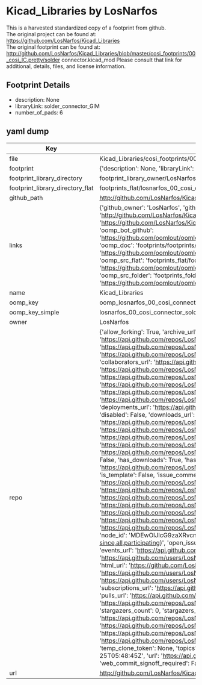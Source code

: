# Kicad_Libraries by LosNarfos  
This is a harvested standardized copy of a footprint from github.  
The original project can be found at:  
https://github.com/LosNarfos/Kicad_Libraries  
The original footprint can be found at:
http://github.com/LosNarfos/Kicad_Libraries/blob/master/cosi_footprints/00_cosi_IC.pretty/solder connector.kicad_mod
Please consult that link for additional, details, files, and license information.  
## Footprint Details
* description: None  
* libraryLink: solder_connector_GIM  
* number_of_pads: 6  
## yaml dump  
| Key | Value |  
| --- | --- |  
| file | Kicad_Libraries/cosi_footprints/00_cosi_connector.pretty/solder_connector_GIM.kicad_mod |  
| footprint | {'description': None, 'libraryLink': 'solder_connector_GIM', 'number_of_pads': 6} |  
| footprint_library_directory | footprint_library_owner/LosNarfos_Kicad_Libraries |  
| footprint_library_directory_flat | footprints_flat/losnarfos_00_cosi_connector_solder_connector_gim/working |  
| github_path | http://github.com/LosNarfos/Kicad_Libraries/blob/master/cosi_footprints/00_cosi_connector.pretty/solder_connector_GIM.kicad_mod |  
| links | {'github_owner': 'LosNarfos', 'github_repo_name': 'Kicad_Libraries', 'github_src': 'http://github.com/LosNarfos/Kicad_Libraries/blob/master/cosi_footprints/00_cosi_IC.pretty/solder connector.kicad_mod', 'github_src_repo': 'https://github.com/LosNarfos/Kicad_Libraries', 'oomp_bot': 'footprints/losnarfos_00_cosi_connector_solder_connector_gim/working', 'oomp_bot_github': 'https://github.com/oomlout/oomlout_oomp_footprint_bot/tree/main/footprints/losnarfos_00_cosi_connector_solder_connector_gim/working', 'oomp_doc': 'footprints/footprints/LosNarfos/00_cosi_connector/solder_connector_GIM/working/', 'oomp_doc_github': 'https://github.com/oomlout/oomlout_oomp_footprint_doc/tree/main/footprints/footprints/LosNarfos/00_cosi_connector/solder_connector_GIM/working', 'oomp_src_flat': 'footprints_flat/footprints_flat/losnarfos_00_cosi_connector_solder_connector_gim/working', 'oomp_src_flat_github': 'https://github.com/oomlout/oomlout_oomp_footprint_src/tree/main/footprints_flat/losnarfos_00_cosi_connector_solder_connector_gim/working', 'oomp_src_folder': 'footprints_folder/footprints_folder/LosNarfos/00_cosi_connector/solder_connector_GIM/working', 'oomp_src_folder_github': 'https://github.com/oomlout/oomlout_oomp_footprint_src/tree/main/footprints_folder/LosNarfos/00_cosi_connector/solder_connector_GIM/working'} |  
| name | Kicad_Libraries |  
| oomp_key | oomp_losnarfos_00_cosi_connector_solder_connector_gim |  
| oomp_key_simple | losnarfos_00_cosi_connector_solder_connector_gim |  
| owner | LosNarfos |  
| repo | {'allow_forking': True, 'archive_url': 'https://api.github.com/repos/LosNarfos/Kicad_Libraries/{archive_format}{/ref}', 'archived': False, 'assignees_url': 'https://api.github.com/repos/LosNarfos/Kicad_Libraries/assignees{/user}', 'blobs_url': 'https://api.github.com/repos/LosNarfos/Kicad_Libraries/git/blobs{/sha}', 'branches_url': 'https://api.github.com/repos/LosNarfos/Kicad_Libraries/branches{/branch}', 'clone_url': 'https://github.com/LosNarfos/Kicad_Libraries.git', 'collaborators_url': 'https://api.github.com/repos/LosNarfos/Kicad_Libraries/collaborators{/collaborator}', 'comments_url': 'https://api.github.com/repos/LosNarfos/Kicad_Libraries/comments{/number}', 'commits_url': 'https://api.github.com/repos/LosNarfos/Kicad_Libraries/commits{/sha}', 'compare_url': 'https://api.github.com/repos/LosNarfos/Kicad_Libraries/compare/{base}...{head}', 'contents_url': 'https://api.github.com/repos/LosNarfos/Kicad_Libraries/contents/{+path}', 'contributors_url': 'https://api.github.com/repos/LosNarfos/Kicad_Libraries/contributors', 'created_at': '2018-06-21T05:50:55Z', 'default_branch': 'master', 'deployments_url': 'https://api.github.com/repos/LosNarfos/Kicad_Libraries/deployments', 'description': 'own kicad library, no specific standard', 'disabled': False, 'downloads_url': 'https://api.github.com/repos/LosNarfos/Kicad_Libraries/downloads', 'events_url': 'https://api.github.com/repos/LosNarfos/Kicad_Libraries/events', 'fork': False, 'forks': 0, 'forks_count': 0, 'forks_url': 'https://api.github.com/repos/LosNarfos/Kicad_Libraries/forks', 'full_name': 'LosNarfos/Kicad_Libraries', 'git_commits_url': 'https://api.github.com/repos/LosNarfos/Kicad_Libraries/git/commits{/sha}', 'git_refs_url': 'https://api.github.com/repos/LosNarfos/Kicad_Libraries/git/refs{/sha}', 'git_tags_url': 'https://api.github.com/repos/LosNarfos/Kicad_Libraries/git/tags{/sha}', 'git_url': 'git://github.com/LosNarfos/Kicad_Libraries.git', 'has_discussions': False, 'has_downloads': True, 'has_issues': True, 'has_pages': False, 'has_projects': True, 'has_wiki': True, 'homepage': None, 'hooks_url': 'https://api.github.com/repos/LosNarfos/Kicad_Libraries/hooks', 'html_url': 'https://github.com/LosNarfos/Kicad_Libraries', 'id': 138125141, 'is_template': False, 'issue_comment_url': 'https://api.github.com/repos/LosNarfos/Kicad_Libraries/issues/comments{/number}', 'issue_events_url': 'https://api.github.com/repos/LosNarfos/Kicad_Libraries/issues/events{/number}', 'issues_url': 'https://api.github.com/repos/LosNarfos/Kicad_Libraries/issues{/number}', 'keys_url': 'https://api.github.com/repos/LosNarfos/Kicad_Libraries/keys{/key_id}', 'labels_url': 'https://api.github.com/repos/LosNarfos/Kicad_Libraries/labels{/name}', 'language': None, 'languages_url': 'https://api.github.com/repos/LosNarfos/Kicad_Libraries/languages', 'license': None, 'merges_url': 'https://api.github.com/repos/LosNarfos/Kicad_Libraries/merges', 'milestones_url': 'https://api.github.com/repos/LosNarfos/Kicad_Libraries/milestones{/number}', 'mirror_url': None, 'name': 'Kicad_Libraries', 'network_count': 0, 'node_id': 'MDEwOlJlcG9zaXRvcnkxMzgxMjUxNDE=', 'notifications_url': 'https://api.github.com/repos/LosNarfos/Kicad_Libraries/notifications{?since,all,participating}', 'open_issues': 0, 'open_issues_count': 0, 'owner': {'avatar_url': 'https://avatars.githubusercontent.com/u/29139138?v=4', 'events_url': 'https://api.github.com/users/LosNarfos/events{/privacy}', 'followers_url': 'https://api.github.com/users/LosNarfos/followers', 'following_url': 'https://api.github.com/users/LosNarfos/following{/other_user}', 'gists_url': 'https://api.github.com/users/LosNarfos/gists{/gist_id}', 'gravatar_id': '', 'html_url': 'https://github.com/LosNarfos', 'id': 29139138, 'login': 'LosNarfos', 'node_id': 'MDQ6VXNlcjI5MTM5MTM4', 'organizations_url': 'https://api.github.com/users/LosNarfos/orgs', 'received_events_url': 'https://api.github.com/users/LosNarfos/received_events', 'repos_url': 'https://api.github.com/users/LosNarfos/repos', 'site_admin': False, 'starred_url': 'https://api.github.com/users/LosNarfos/starred{/owner}{/repo}', 'subscriptions_url': 'https://api.github.com/users/LosNarfos/subscriptions', 'type': 'User', 'url': 'https://api.github.com/users/LosNarfos'}, 'private': False, 'pulls_url': 'https://api.github.com/repos/LosNarfos/Kicad_Libraries/pulls{/number}', 'pushed_at': '2018-06-25T05:48:44Z', 'releases_url': 'https://api.github.com/repos/LosNarfos/Kicad_Libraries/releases{/id}', 'size': 4, 'ssh_url': 'git@github.com:LosNarfos/Kicad_Libraries.git', 'stargazers_count': 0, 'stargazers_url': 'https://api.github.com/repos/LosNarfos/Kicad_Libraries/stargazers', 'statuses_url': 'https://api.github.com/repos/LosNarfos/Kicad_Libraries/statuses/{sha}', 'subscribers_count': 1, 'subscribers_url': 'https://api.github.com/repos/LosNarfos/Kicad_Libraries/subscribers', 'subscription_url': 'https://api.github.com/repos/LosNarfos/Kicad_Libraries/subscription', 'svn_url': 'https://github.com/LosNarfos/Kicad_Libraries', 'tags_url': 'https://api.github.com/repos/LosNarfos/Kicad_Libraries/tags', 'teams_url': 'https://api.github.com/repos/LosNarfos/Kicad_Libraries/teams', 'temp_clone_token': None, 'topics': [], 'trees_url': 'https://api.github.com/repos/LosNarfos/Kicad_Libraries/git/trees{/sha}', 'updated_at': '2018-06-25T05:48:45Z', 'url': 'https://api.github.com/repos/LosNarfos/Kicad_Libraries', 'visibility': 'public', 'watchers': 0, 'watchers_count': 0, 'web_commit_signoff_required': False} |  
| url | http://github.com/LosNarfos/Kicad_Libraries |  

